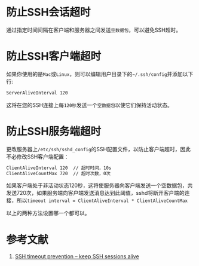 # 防止SSH会话超时

通过指定时间间隔在客户端和服务器之间发送`空数据包`，可以避免SSH超时。

# 防止SSH客户端超时

如果你使用的是`Mac`或`Linux`，则可以编辑用户目录下的`~/.ssh/config`并添加以下行:

```bash
ServerAliveInterval 120
```

这将在您的SSH连接上每`120秒`发送一个`空数据包`以使它们保持活动状态。

# 防止SSH服务端超时

更改服务器上`/etc/ssh/sshd_config`的SSH配置文件，以防止客户端超时，因此不必修改SSH客户端配置：

```bash
ClientAliveInterval 120  // 超时时间，10s
ClientAliveCountMax 720  // 超时次数，0次
```

如果客户端处于非活动状态120秒，这将使服务器向客户端发送一个空数据包，共发送720次，如果服务端向客户端发送消息达到此阈值，sshd将断开客户端的连接，所以`timeout interval = ClientAliveInterval * ClientAliveCountMax`

以上的两种方法设置哪一个都可以。

# 参考文献

1. [SSH timeout prevention – keep SSH sessions alive](https://bjornjohansen.no/ssh-timeout)